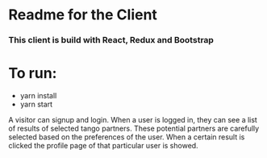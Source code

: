 # Readme for the Client

### This client is build with React, Redux and Bootstrap

# To run:

- yarn install
- yarn start

A visitor can signup and login. When a user is logged in, they can see a list of results of selected tango partners. These potential partners are carefully selected based on the preferences of the user. When a certain result is clicked the profile page of that particular user is showed.
